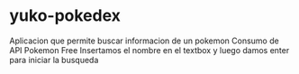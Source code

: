 # yuko-pokedex
Aplicacion que permite buscar informacion de un pokemon
Consumo de API Pokemon Free
Insertamos el nombre en el textbox y luego damos enter para iniciar la busqueda
